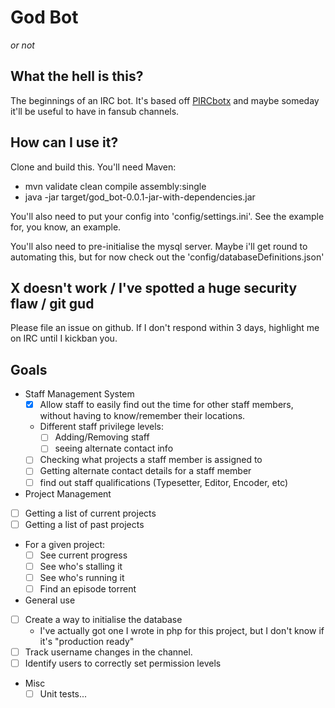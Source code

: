 # God Bot
_or not_

## What the hell is this?
The beginnings of an IRC bot. It's based off [PIRCbotx](https://github.com/TheLQ/pircbotx/) and maybe someday it'll be useful to have in fansub channels.

## How can I use it?
Clone and build this. You'll need Maven:
- mvn validate clean compile assembly:single
- java -jar target/god_bot-0.0.1-jar-with-dependencies.jar

You'll also need to put your config into 'config/settings.ini'. See the example for, you know, an example.

You'll also need to pre-initialise the mysql server. Maybe i'll get round to automating this, but for now check out the 'config/databaseDefinitions.json'

## X doesn't work / I've spotted a huge security flaw / git gud
Please file an issue on github. If I don't respond within 3 days, highlight me on IRC until I kickban you.


## Goals
 - Staff Management System
	- [x] Allow staff to easily find out the time for other staff members, without having to know/remember their locations.
	- Different staff privilege levels:
		- [ ] Adding/Removing staff
		- [ ] seeing alternate contact info
	- [ ] Checking what projects a staff member is assigned to
	- [ ] Getting alternate contact details for a staff member
	- [ ] find out staff qualifications (Typesetter, Editor, Encoder, etc)
 - Project Management
  - [ ] Getting a list of current projects
  - [ ] Getting a list of past projects
  - For a given project:
	 - [ ] See current progress
	 - [ ] See who's stalling it
	 - [ ] See who's running it
	 - [ ] Find an episode torrent
 - General use
  - [ ] Create a way to initialise the database
	 - I've actually got one I wrote in php for this project, but I don't know if it's "production ready"
  - [ ] Track username changes in the channel.
  - [ ] Identify users to correctly set permission levels
 - Misc
	- [ ] Unit tests...
